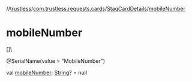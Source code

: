 //[trustless](../../../index.md)/[com.trustless.requests.cards](../index.md)/[StaqCardDetails](index.md)/[mobileNumber](mobile-number.md)

# mobileNumber

[]\

@SerialName(value = &quot;MobileNumber&quot;)

val [mobileNumber](mobile-number.md): [String](https://kotlinlang.org/api/latest/jvm/stdlib/kotlin/-string/index.html)? = null
